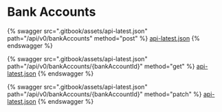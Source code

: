 # Bank Accounts

{% swagger src=".gitbook/assets/api-latest.json" path="/api/v0/bankAccounts" method="post" %}
[api-latest.json](.gitbook/assets/api-latest.json)
{% endswagger %}

{% swagger src=".gitbook/assets/api-latest.json" path="/api/v0/bankAccounts/{bankAccountId}" method="get" %}
[api-latest.json](.gitbook/assets/api-latest.json)
{% endswagger %}

{% swagger src=".gitbook/assets/api-latest.json" path="/api/v0/bankAccounts/{bankAccountId}" method="patch" %}
[api-latest.json](.gitbook/assets/api-latest.json)
{% endswagger %}

